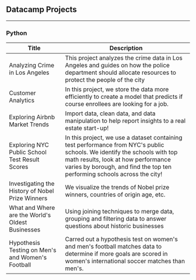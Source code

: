## Datacamp Projects
-------------------
### Python
| Title | Description |
| ----- | ----------- |
| Analyzing Crime in Los Angeles | This project analyzes the crime data in Los Angeles and guides on how the police department should allocate resources to protect the people of the city |
| Customer Analytics | In this project, we store the data more efficiently to create a model that predicts if course enrollees are looking for a job. |
| Exploring Airbnb Market Trends | Import data, clean data, and data manipulation to help report insights to a real estate start-up! |
| Exploring NYC Public School Test Result Scores | In this project, we use a dataset containing test performance from NYC's public schools. We identify the schools with top math results, look at how performance varies by borough, and find the top ten performing schools across the city! |
| Investigating the History of Nobel Prize Winners | We visualize the trends of Nobel prize winners, countries of origin age, etc. | 
| What and Where are the World's Oldest Businesses | Using joining techniques to merge data, grouping and filtering data to answer questions about historic businesses | 
| Hypothesis Testing on Men's and Women's Football | Carred out a hypothesis test on women's and men's football matches data to determine if more goals are scored in women's international soccer matches than men's.|

